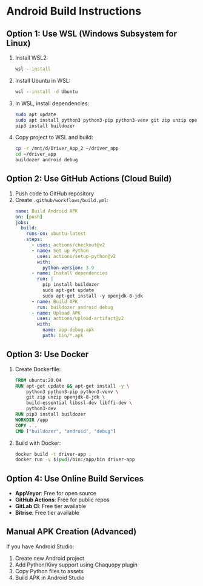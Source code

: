 
# Android Build Instructions

## Option 1: Use WSL (Windows Subsystem for Linux)

1. Install WSL2:
   ```cmd
   wsl --install
   ```

2. Install Ubuntu in WSL:
   ```cmd
   wsl --install -d Ubuntu
   ```

3. In WSL, install dependencies:
   ```bash
   sudo apt update
   sudo apt install python3 python3-pip python3-venv git zip unzip openjdk-8-jdk
   pip3 install buildozer
   ```

4. Copy project to WSL and build:
   ```bash
   cp -r /mnt/d/Driver_App_2 ~/driver_app
   cd ~/driver_app
   buildozer android debug
   ```

## Option 2: Use GitHub Actions (Cloud Build)

1. Push code to GitHub repository
2. Create `.github/workflows/build.yml`:
   ```yaml
   name: Build Android APK
   on: [push]
   jobs:
     build:
       runs-on: ubuntu-latest
       steps:
         - uses: actions/checkout@v2
         - name: Set up Python
           uses: actions/setup-python@v2
           with:
             python-version: 3.9
         - name: Install dependencies
           run: |
             pip install buildozer
             sudo apt-get update
             sudo apt-get install -y openjdk-8-jdk
         - name: Build APK
           run: buildozer android debug
         - name: Upload APK
           uses: actions/upload-artifact@v2
           with:
             name: app-debug.apk
             path: bin/*.apk
   ```

## Option 3: Use Docker

1. Create Dockerfile:
   ```dockerfile
   FROM ubuntu:20.04
   RUN apt-get update && apt-get install -y \
       python3 python3-pip python3-venv \
       git zip unzip openjdk-8-jdk \
       build-essential libssl-dev libffi-dev \
       python3-dev
   RUN pip3 install buildozer
   WORKDIR /app
   COPY . .
   CMD ["buildozer", "android", "debug"]
   ```

2. Build with Docker:
   ```bash
   docker build -t driver-app .
   docker run -v $(pwd)/bin:/app/bin driver-app
   ```

## Option 4: Use Online Build Services

- **AppVeyor**: Free for open source
- **GitHub Actions**: Free for public repos
- **GitLab CI**: Free tier available
- **Bitrise**: Free tier available

## Manual APK Creation (Advanced)

If you have Android Studio:

1. Create new Android project
2. Add Python/Kivy support using Chaquopy plugin
3. Copy Python files to assets
4. Build APK in Android Studio
